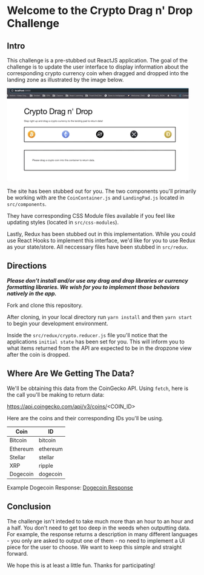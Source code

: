 # Welcome to the Crypto Drag n' Drop Challenge

## Intro

This challenge is a pre-stubbed out ReactJS application. The goal of the challenge is to update the user interface to display information about the corresponding crypto currency coin when dragged and dropped into the landing zone as illustrated by the image below.

![Challenge example](./challenge.gif)

The site has been stubbed out for you. The two components you'll primarily be working with are the `CoinContainer.js` and `LandingPad.js` located in `src/components`.

They have corresponding CSS Module files available if you feel like updating styles (located in `src/css-modules`).

Lastly, Redux has been stubbed out in this implementation. While you could use React Hooks to implement this interface, we'd like for you to use Redux as your state/store. All neccessary files have been stubbed in `src/redux`.

## Directions

**_Please don't install and/or use any drag and drop libraries or currency formatting libraries. We wish for you to implement those behaviors natively in the app._**

Fork and clone this repository.

After cloning, in your local directory run `yarn install` and then `yarn start` to begin your development environment.

Inside the `src/redux/crypto.reducer.js` file you'll notice that the applications `initial state` has been set for you. This will inform you to what items returned from the API are expected to be in the dropzone view after the coin is dropped.

## Where Are We Getting The Data?

We'll be obtaining this data from the CoinGecko API. Using `fetch`, here is the call you'll be making to return data:

https://api.coingecko.com/api/v3/coins/<COIN_ID>

Here are the coins and their corresponding IDs you'll be using.

| Coin     | ID       |
| -------- | -------- |
| Bitcoin  | bitcoin  |
| Ethereum | ethereum |
| Stellar  | stellar  |
| XRP      | ripple   |
| Dogecoin | dogecoin |

Example Dogecoin Response: [Dogecoin Response](https://api.coingecko.com/api/v3/coins/dogecoin)

## Conclusion

The challenge isn't inteded to take much more than an hour to an hour and a half. You don't need to get too deep in the weeds when outputting data. For example, the response returns a description in many different languages - you only are asked to output one of them - no need to implement a UI piece for the user to choose. We want to keep this simple and straight forward.

We hope this is at least a little fun. Thanks for participating!
